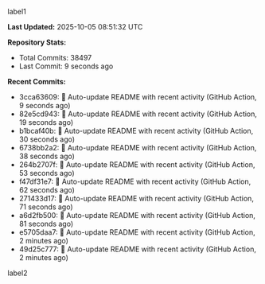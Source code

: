 
label1 
<!-- ACTIVITY_START -->
**Last Updated:** 2025-10-05 08:51:32 UTC

**Repository Stats:**
- Total Commits: 38497
- Last Commit: 9 seconds ago

**Recent Commits:**
- 3cca63609: 🤖 Auto-update README with recent activity (GitHub Action, 9 seconds ago)
- 82e5cd943: 🤖 Auto-update README with recent activity (GitHub Action, 19 seconds ago)
- b1bcaf40b: 🤖 Auto-update README with recent activity (GitHub Action, 30 seconds ago)
- 6738bb2a2: 🤖 Auto-update README with recent activity (GitHub Action, 38 seconds ago)
- 264b2707f: 🤖 Auto-update README with recent activity (GitHub Action, 53 seconds ago)
- f47df31e7: 🤖 Auto-update README with recent activity (GitHub Action, 62 seconds ago)
- 271433d17: 🤖 Auto-update README with recent activity (GitHub Action, 71 seconds ago)
- a6d2fb500: 🤖 Auto-update README with recent activity (GitHub Action, 81 seconds ago)
- e5705daa7: 🤖 Auto-update README with recent activity (GitHub Action, 2 minutes ago)
- 49d25c777: 🤖 Auto-update README with recent activity (GitHub Action, 2 minutes ago)
<!-- ACTIVITY_END -->

label2
